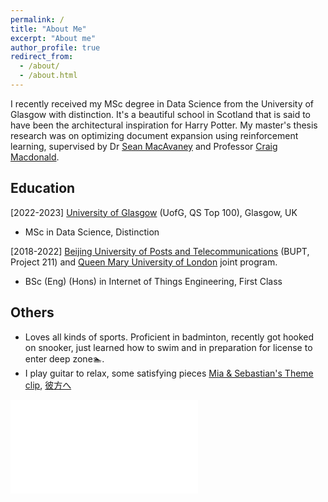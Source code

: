 ```yaml
---
permalink: /
title: "About Me"
excerpt: "About me"
author_profile: true
redirect_from: 
  - /about/
  - /about.html
---
```


I recently received my MSc degree in Data Science from the University of Glasgow with distinction. It's a beautiful school in Scotland that is said to have been the architectural inspiration for Harry Potter. My master's thesis research was on optimizing document expansion using reinforcement learning, supervised by Dr [Sean MacAvaney](https://macavaney.us/) and Professor [Craig Macdonald](https://www.dcs.gla.ac.uk/~craigm/).


Education
------
[2022-2023]  [University of Glasgow](https://www.gla.ac.uk/) (UofG, QS Top 100), Glasgow, UK
- MSc in Data Science, Distinction

[2018-2022] [Beijing University of Posts and Telecommunications](https://www.bupt.edu.cn/) (BUPT, Project 211) and [Queen Mary University of London](https://www.qmul.ac.uk/) joint program.
- BSc (Eng) (Hons) in Internet of Things Engineering, First Class 

**Others**
------
- Loves all kinds of sports. Proficient in badminton, recently got hooked on snooker, just learned how to swim and in preparation for license to enter deep zone🏊.
- I play guitar to relax, some satisfying pieces [Mia & Sebastian's Theme clip](https://www.bilibili.com/video/BV1PR4y1y7Jk/?share_source=copy_web&vd_source=2aebbed19ead036153b1288dca190b7d), [彼方へ](https://www.bilibili.com/video/BV1T5411G7XR/?share_source=copy_web&vd_source=2aebbed19ead036153b1288dca190b7d)
<iframe src="//player.bilibili.com/player.html?aid=348633524&bvid=BV1PR4y1y7Jk&cid=921993103&p=1" scrolling="no" border="0" frameborder="no" framespacing="0" allowfullscreen="true"> </iframe>
